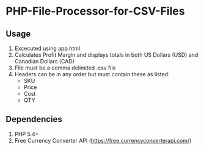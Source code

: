 # PHP-File-Processor-for-CSV-Files
## Usage
1. Excecuted using app.html
2. Calculates Profit Margin and displays totals in both US Dollars (USD) and Canadian Dollars (CAD)
3. File must be a comma delimited .csv file
4. Headers can be in any order but must contain these as listed:
    * SKU
    * Price
    * Cost
    * QTY

## Dependencies
1. PHP 5.4+
2. Free Currency Converter API (https://free.currencyconverterapi.com/)
